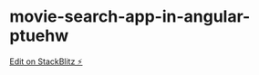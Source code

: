 # movie-search-app-in-angular-ptuehw

[Edit on StackBlitz ⚡️](https://stackblitz.com/edit/movie-search-app-in-angular-ptuehw)
